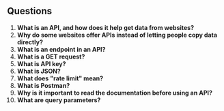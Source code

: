 ## Questions
1. **What is an API, and how does it help get data from websites?**  
2. **Why do some websites offer APIs instead of letting people copy data directly?**  
3. **What is an endpoint in an API?**
4. **What is a GET request?**
5. **What is API key?** 
6. **What is JSON?**
7. **What does "rate limit" mean?** 
8. **What is Postman?**
9. **Why is it important to read the documentation before using an API?**  
10. **What are query parameters?**